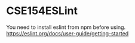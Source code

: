 # CSE154ESLint

You need to install eslint from npm before using. https://eslint.org/docs/user-guide/getting-started
